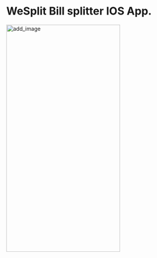 # WeSplit Bill splitter IOS App.

<img src="WeSplitApp_UI.png" alt="add_image" width="300" height="600">
